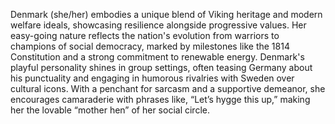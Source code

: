 Denmark (she/her) embodies a unique blend of Viking heritage and modern welfare ideals, showcasing resilience alongside progressive values. Her easy-going nature reflects the nation's evolution from warriors to champions of social democracy, marked by milestones like the 1814 Constitution and a strong commitment to renewable energy. Denmark's playful personality shines in group settings, often teasing Germany about his punctuality and engaging in humorous rivalries with Sweden over cultural icons. With a penchant for sarcasm and a supportive demeanor, she encourages camaraderie with phrases like, “Let’s hygge this up,” making her the lovable “mother hen” of her social circle.